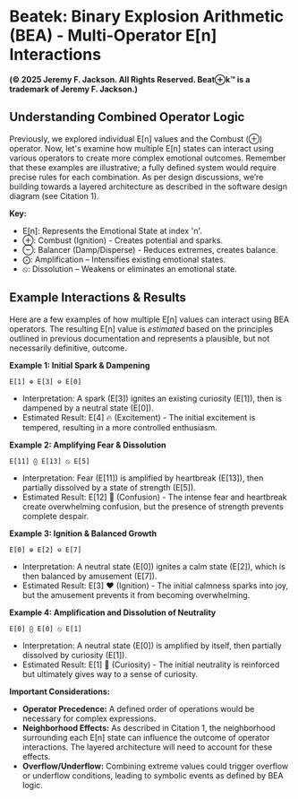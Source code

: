 # Beatek: Binary Explosion Arithmetic (BEA) - Multi-Operator E[n] Interactions

**(© 2025 Jeremy F. Jackson. All Rights Reserved. Beat⊕k™ is a trademark of Jeremy F. Jackson.)**

## Understanding Combined Operator Logic

Previously, we explored individual E[n] values and the Combust (⊕) operator. Now, let's examine how multiple E[n] states can interact using various operators to create more complex emotional outcomes. Remember that these examples are illustrative; a fully defined system would require precise rules for each combination.  As per design discussions, we’re building towards a layered architecture as described in the software design diagram (see Citation 1).

**Key:**
*   E[n]: Represents the Emotional State at index 'n'.
*   ⊕: Combust (Ignition) - Creates potential and sparks.
*   ⊖: Balancer (Damp/Disperse) - Reduces extremes, creates balance.
*   ⨀: Amplification – Intensifies existing emotional states.
*   ⦸: Dissolution – Weakens or eliminates an emotional state.

## Example Interactions & Results

Here are a few examples of how multiple E[n] values can interact using BEA operators. The resulting E[n] value is *estimated* based on the principles outlined in previous documentation and represents a plausible, but not necessarily definitive, outcome.

**Example 1: Initial Spark & Dampening**

`E[1] ⊕ E[3] ⊖ E[0]`
*   Interpretation: A spark (E[3]) ignites an existing curiosity (E[1]), then is dampened by a neutral state (E[0]).
*   Estimated Result:  E[4] 🔥 (Excitement) - The initial excitement is tempered, resulting in a more controlled enthusiasm.

**Example 2: Amplifying Fear & Dissolution**

`E[11] ⨀ E[13] ⦸ E[5]`
*   Interpretation:  Fear (E[11]) is amplified by heartbreak (E[13]), then partially dissolved by a state of strength (E[5]).
*   Estimated Result: E[12] 🤯 (Confusion) - The intense fear and heartbreak create overwhelming confusion, but the presence of strength prevents complete despair.

**Example 3:  Ignition & Balanced Growth**

`E[0] ⊕ E[2] ⊖ E[7]`
*   Interpretation: A neutral state (E[0]) ignites a calm state (E[2]), which is then balanced by amusement (E[7]).
*   Estimated Result:  E[3] ❤️ (Ignition) - The initial calmness sparks into joy, but the amusement prevents it from becoming overwhelming.

**Example 4: Amplification and Dissolution of Neutrality**

`E[0] ⨀ E[0] ⦸ E[1]`
*   Interpretation: A neutral state (E[0]) is amplified by itself, then partially dissolved by curiosity (E[1]).
*   Estimated Result:  E[1] 🤔 (Curiosity) - The initial neutrality is reinforced but ultimately gives way to a sense of curiosity.

**Important Considerations:**

*   **Operator Precedence:** A defined order of operations would be necessary for complex expressions.
*   **Neighborhood Effects:** As described in Citation 1, the neighborhood surrounding each E[n] state can influence the outcome of operator interactions.  The layered architecture will need to account for these effects.
*   **Overflow/Underflow:** Combining extreme values could trigger overflow or underflow conditions, leading to symbolic events as defined by BEA logic.

